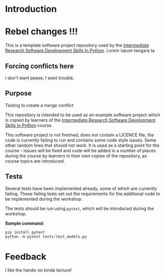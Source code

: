 # Introduction

# Rebel changes !!!

This is a template software project repository used by the [Intermediate Research Software Development Skills In Python](https://github.com/carpentries-incubator/python-intermediate-development).
Lorem ispum tangara ta

## Forcing conflicts here
I don't want pease, I want trouble.

## Purpose
Testing to create a merge conflict

This repository is intended to be used as an example software project which is copied by learners of the 
[Intermediate Research Software Development Skills In Python](https://github.com/carpentries-incubator/python-intermediate-development) course.

This software project is not finished, does not contain a LICENCE file, the code is currently failing to run and contains some code style issues. 
Seme other random lines that should not work.
It is used as a starting point for the course - issues will be fixed and code will be added in a number of places during the course by learners in their own copies of the repository, as course topics are introduced.

## Tests

Several tests have been implemented already, some of which are currently failing.
These failing tests set out the requirements for the additional code to be implemented during the workshop.

The tests should be run using `pytest`, which will be introduced during the workshop.

**Sample command**:
```python
pip install pytest
python -m pytest tests/test_models.py
```

# Feedback
I like the hands-on kinda lecture!

